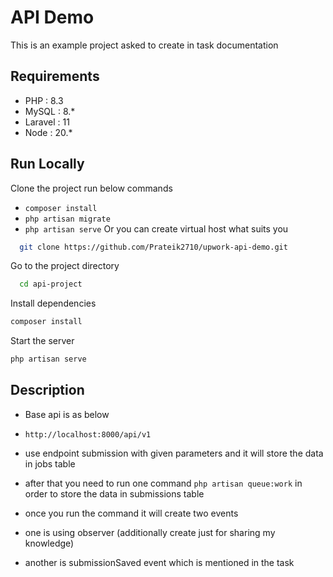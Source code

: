 
# API Demo  
This is an example project asked to create in task documentation  

## Requirements

 - PHP     : 8.3
 - MySQL   :  8.*
 - Laravel : 11
 - Node    : 20.*

## Run Locally  

Clone the project
run below commands
 - `composer install`
 - `php artisan migrate` 
 - `php artisan serve` Or you can create virtual host what suits you

~~~bash  
  git clone https://github.com/Prateik2710/upwork-api-demo.git
~~~

Go to the project directory  

~~~bash
  cd api-project
~~~

Install dependencies  

~~~bash  
composer install
~~~

Start the server  

~~~bash  
php artisan serve
~~~

## Description

  - Base api is as below
  - `http://localhost:8000/api/v1` 

   - use endpoint submission with given parameters and it will store the data in jobs table

  - after that you need to run one command `php artisan queue:work` in order to store the data in submissions table
  - once you run the command it will create two events

  - one is using observer (additionally create just for sharing my knowledge)
  - another is submissionSaved event which is mentioned in the task